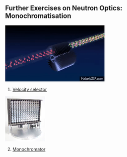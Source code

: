 ## Further Exercises on Neutron Optics: Monochromatisation

![Animation](pics/ILL_SANS_instrument_D11_1_Velocity_selector_4_5.gif)

1. [Velocity selector](Exercise_selector/README.md)

![Monochromator](pics/mono.png)

2. [Monochromator](Exercise_monochromator/README.md)
